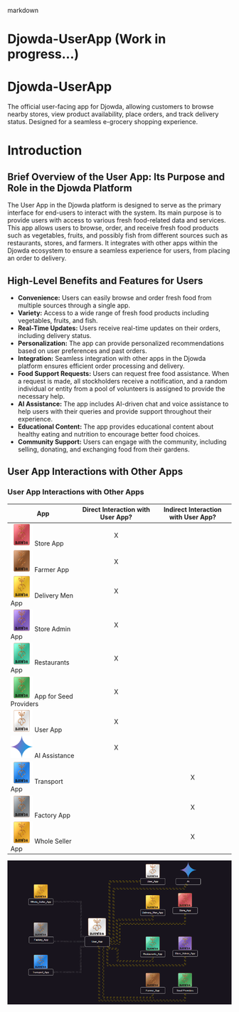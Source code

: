 markdown
# Djowda-UserApp (Work in progress...)


# Djowda-UserApp
The official user-facing app for Djowda, allowing customers to browse nearby stores, view product availability, place orders, and track delivery status. Designed for a seamless e-grocery shopping experience.

# Introduction

## Brief Overview of the User App: Its Purpose and Role in the Djowda Platform

The User App in the Djowda platform is designed to serve as the primary interface for end-users to interact with the system. Its main purpose is to provide users with access to various fresh food-related data and services. This app allows users to browse, order, and receive fresh food products such as vegetables, fruits, and possibly fish from different sources such as restaurants, stores, and farmers. It integrates with other apps within the Djowda ecosystem to ensure a seamless experience for users, from placing an order to delivery.

## High-Level Benefits and Features for Users

* **Convenience:** Users can easily browse and order fresh food from multiple sources through a single app.
* **Variety:** Access to a wide range of fresh food products including vegetables, fruits, and fish.
* **Real-Time Updates:** Users receive real-time updates on their orders, including delivery status.
* **Personalization:** The app can provide personalized recommendations based on user preferences and past orders.
* **Integration:** Seamless integration with other apps in the Djowda platform ensures efficient order processing and delivery.
* **Food Support Requests:** Users can request free food assistance. When a request is made, all stockholders receive a notification, and a random individual or entity from a pool of volunteers is assigned to provide the necessary help.
* **AI Assistance:** The app includes AI-driven chat and voice assistance to help users with their queries and provide support throughout their experience.
* **Educational Content:** The app provides educational content about healthy eating and nutrition to encourage better food choices.
* **Community Support:** Users can engage with the community, including selling, donating, and exchanging food from their gardens.

## User App Interactions with Other Apps

### User App Interactions with Other Apps

| App                  | Direct Interaction with User App? | Indirect Interaction with User App? |
|----------------------|:---------------------------------:|:-----------------------------------:|
| <img src="src/Store_App.png" alt="Store App" width="50" height="50"> Store App            | X                                 |                                     |
| <img src="src/Farmer_App.png" alt="Farmer App" width="50" height="50"> Farmer App           | X                                 |                                     |
| <img src="src/Delivery_Men_App.png" alt="Delivery Men App" width="50" height="50"> Delivery Men App     | X                                 |                                     |
| <img src="src/Store_Admin_App.png" alt="Store Admin App" width="50" height="50"> Store Admin App      | X                                 |                                     |
| <img src="src/Restaurants_App.png" alt="Restaurants App" width="50" height="50"> Restaurants App      | X                                 |                                     |
| <img src="src/App_for_Seed_Providers.png" alt="App for Seed Providers" width="50" height="50"> App for Seed Providers | X                               |                                     |
| <img src="src/User_App.png" alt="User App" width="50" height="50"> User App             | X                                 |                                     |
| <img src="src/Ai.png" alt="AI Assistance" width="50" height="50"> AI Assistance        | X                                 |                                     |
| <img src="src/Transport_App.png" alt="Transport App" width="50" height="50"> Transport App        |                                   | X                                   |
| <img src="src/Factory_App.png" alt="Factory App" width="50" height="50"> Factory App          |                                   | X                                   |
| <img src="src/Whole_Seller_App.png" alt="Whole Seller App" width="50" height="50"> Whole Seller App     |                                   | X                                   |


![User App Interactions](src/user_app_interactions.gif)



